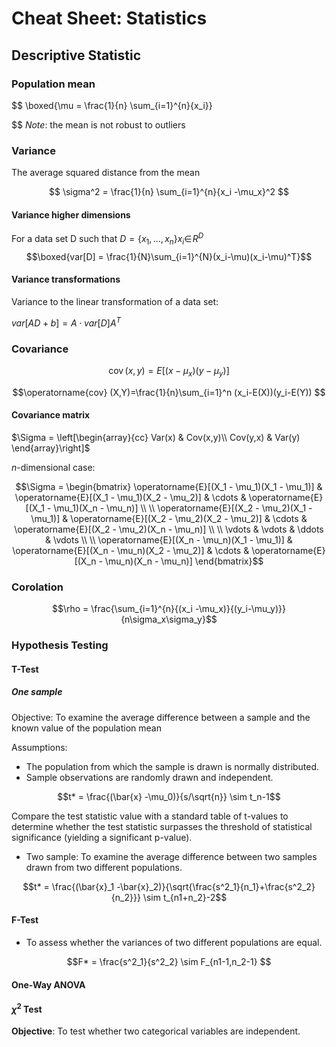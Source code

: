 # Cheat Sheet: Statistics

## Descriptive Statistic

### Population mean
$$
  \boxed{\mu = \frac{1}{n} \sum_{i=1}^{n}{x_i}}

$$
*Note*: the mean is not robust to outliers

### Variance

The average squared distance from the mean

$$
\sigma^2 = \frac{1}{n} \sum_{i=1}^{n}{x_i -\mu_x}^2
$$

#### Variance higher dimensions

For a data set D such that $D = \{x_{1}, \ldots, x_{n}\} x_{i} \in \!R^{D}$
$$\boxed{var[D] = \frac{1}{N}\sum_{i=1}^{N}(x_i-\mu)(x_i-\mu)^T}$$

#### Variance transformations
Variance to the linear transformation of a data set:

$var[A D+b] = A \cdot var[D] A^T$

### Covariance

$$\operatorname{cov}(x, y) =E[(x- \mu_x) (y-\mu_y)]$$

$$\operatorname{cov} (X,Y)=\frac{1}{n}\sum_{i=1}^n (x_i-E(X))(y_i-E(Y))
$$
#### Covariance matrix

$\Sigma =
\left[\begin{array}{cc}
    Var(x) & Cov(x,y)\\
    Cov(y,x) & Var(y)
\end{array}\right]$

$n$-dimensional case:

$$\Sigma
= \begin{bmatrix}
 \operatorname{E}[(X_1 - \mu_1)(X_1 - \mu_1)] & \operatorname{E}[(X_1 - \mu_1)(X_2 - \mu_2)] & \cdots & \operatorname{E}[(X_1 - \mu_1)(X_n - \mu_n)] \\ \\
 \operatorname{E}[(X_2 - \mu_2)(X_1 - \mu_1)] & \operatorname{E}[(X_2 - \mu_2)(X_2 - \mu_2)] & \cdots & \operatorname{E}[(X_2 - \mu_2)(X_n - \mu_n)] \\ \\
 \vdots & \vdots & \ddots & \vdots \\ \\
 \operatorname{E}[(X_n - \mu_n)(X_1 - \mu_1)] & \operatorname{E}[(X_n - \mu_n)(X_2 - \mu_2)] & \cdots & \operatorname{E}[(X_n - \mu_n)(X_n - \mu_n)]
\end{bmatrix}$$

### Corolation

$$\rho = \frac{\sum_{i=1}^{n}{(x_i -\mu_x)}{(y_i-\mu_y)}}{n\sigma_x\sigma_y}$$


### Hypothesis Testing

#### T-Test
##### One sample

Objective: To examine	the	average	difference	between	a	sample	and	the	known	value	of	the	population	mean

Assumptions:
* The	population	from	which	the	sample	is	drawn	is	normally	distributed.
* Sample	observations	are	randomly	drawn	and	independent.

$$t* = \frac{(\bar{x} -\mu_0)}{s/\sqrt{n}} \sim t_n-1$$

Compare	the	test	statistic	value	with	a	standard	table	of	t-values	to
determine	whether	the	test	statistic	surpasses	the	threshold	of	statistical
significance	(yielding	a	significant	p-value).


* Two sample: To	examine	the	average	difference	between	two	samples	drawn	from two	different	populations.

$$t* = \frac{(\bar{x}_1 -\bar{x}_2)}{\sqrt{\frac{s^2_1}{n_1}+\frac{s^2_2}{n_2}}} \sim t_{n1+n_2}-2$$

#### F-Test

* To	assess	whether	the	variances	of	two	different	populations	are	equal.

$$F* = \frac{s^2_1}{s^2_2} \sim F_{n1-1,n_2-1}
$$

#### One-Way ANOVA

#### $\chi^{2}$ Test

**Objective**: To	test	whether	two	categorical	variables	are	independent.
